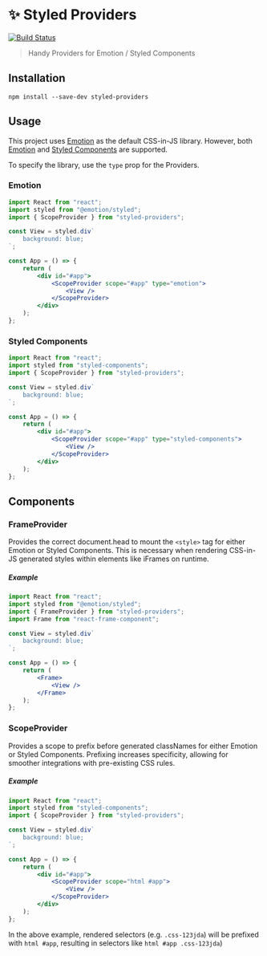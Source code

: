 # ✨ Styled Providers

[![Build Status](https://travis-ci.org/ItsJonQ/styled-providers.svg?branch=master)](https://travis-ci.org/ItsJonQ/styled-providers)

> Handy Providers for Emotion / Styled Components

## Installation

```
npm install --save-dev styled-providers
```

## Usage

This project uses [Emotion](https://emotion.sh/) as the default CSS-in-JS library. However, both [Emotion](https://emotion.sh/) and [Styled Components](https://www.styled-components.com/) are supported.

To specify the library, use the `type` prop for the Providers.

### Emotion

```jsx
import React from "react";
import styled from "@emotion/styled";
import { ScopeProvider } from "styled-providers";

const View = styled.div`
	background: blue;
`;

const App = () => {
	return (
		<div id="#app">
			<ScopeProvider scope="#app" type="emotion">
				<View />
			</ScopeProvider>
		</div>
	);
};
```

### Styled Components

```jsx
import React from "react";
import styled from "styled-components";
import { ScopeProvider } from "styled-providers";

const View = styled.div`
	background: blue;
`;

const App = () => {
	return (
		<div id="#app">
			<ScopeProvider scope="#app" type="styled-components">
				<View />
			</ScopeProvider>
		</div>
	);
};
```

## Components

### FrameProvider

Provides the correct document.head to mount the `<style>` tag for either Emotion or Styled Components. This is necessary when rendering CSS-in-JS generated styles within elements like iFrames on runtime.

##### Example

```jsx
import React from "react";
import styled from "@emotion/styled";
import { FrameProvider } from "styled-providers";
import Frame from "react-frame-component";

const View = styled.div`
	background: blue;
`;

const App = () => {
	return (
		<Frame>
			<View />
		</Frame>
	);
};
```

### ScopeProvider

Provides a scope to prefix before generated classNames for either Emotion or Styled Components. Prefixing increases specificity, allowing for smoother integrations with pre-existing CSS rules.

##### Example

```jsx
import React from "react";
import styled from "styled-components";
import { ScopeProvider } from "styled-providers";

const View = styled.div`
	background: blue;
`;

const App = () => {
	return (
		<div id="#app">
			<ScopeProvider scope="html #app">
				<View />
			</ScopeProvider>
		</div>
	);
};
```

In the above example, rendered selectors (e.g. `.css-123jda`) will be prefixed with `html #app`, resulting in selectors like `html #app .css-123jda`)
